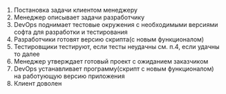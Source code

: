 1. Постановка задачи клиентом менеджеру
2. Менеджер описывает задачи разработчику
3. DevOps поднимает тестовые окружения с необходимыми версиями софта для разработки и тестирования
4. Разработчики готовят версию скрипта(с новым функционалом)
5. Тестировщики тестируют, если тесты неудачны см. п.4, если удачны то далее
6. Менеджер утверждает готовый проект с ожиданием заказчиком
7. DevOps устанавливает программу(скрипт с новым функционалом) на работующую версию приложения
8. Клиент доволен
